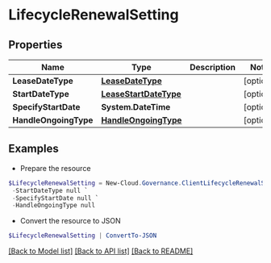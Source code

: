 # LifecycleRenewalSetting
## Properties

Name | Type | Description | Notes
------------ | ------------- | ------------- | -------------
**LeaseDateType** | [**LeaseDateType**](LeaseDateType.md) |  | [optional] 
**StartDateType** | [**LeaseStartDateType**](LeaseStartDateType.md) |  | [optional] 
**SpecifyStartDate** | **System.DateTime** |  | [optional] 
**HandleOngoingType** | [**HandleOngoingType**](HandleOngoingType.md) |  | [optional] 

## Examples

- Prepare the resource
```powershell
$LifecycleRenewalSetting = New-Cloud.Governance.ClientLifecycleRenewalSetting  -LeaseDateType null `
 -StartDateType null `
 -SpecifyStartDate null `
 -HandleOngoingType null
```

- Convert the resource to JSON
```powershell
$LifecycleRenewalSetting | ConvertTo-JSON
```

[[Back to Model list]](../README.md#documentation-for-models) [[Back to API list]](../README.md#documentation-for-api-endpoints) [[Back to README]](../README.md)

